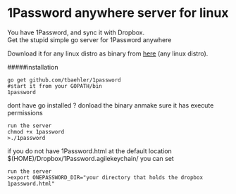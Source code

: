 # 1Password anywhere server for linux

You have 1Password, and sync it with Dropbox.
<br>Get the stupid simple go server for 1Password anywhere

Download it for any linux distro as binary from [here](https:///github.com/tbaehler/1password/raw/master/binary/1password) (any linux distro).

#####installation
<pre><code>go get github.com/tbaehler/1password
#start it from your GOPATH/bin
1password
</code></pre>

dont have go installed ?  donload the binary anmake sure it has execute permissions
<pre><code>run the server
chmod +x 1password
>./1password
</code></pre>

if you do not have 1Password.html at the default location
$(HOME)/Dropbox/1Password.agilekeychain/
you can set

<pre><code>run the server
>export ONEPASSWORD_DIR="your directory that holds the dropbox 1password.html"
</code></pre>